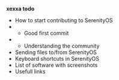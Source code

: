 **xexxa todo**
- How to start contributing to SerenityOS
- - Good first commit
- - Understanding the community
- Sending files to/from SerenityOS
- Keyboard shortcuts in SerenityOS
- List of software with screenshots
- Usefull links
